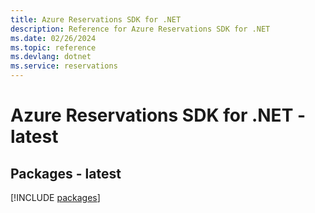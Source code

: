 ```yaml
---
title: Azure Reservations SDK for .NET
description: Reference for Azure Reservations SDK for .NET
ms.date: 02/26/2024
ms.topic: reference
ms.devlang: dotnet
ms.service: reservations
---
```

# Azure Reservations SDK for .NET - latest
## Packages - latest
[!INCLUDE [packages](reservations-index.md)]